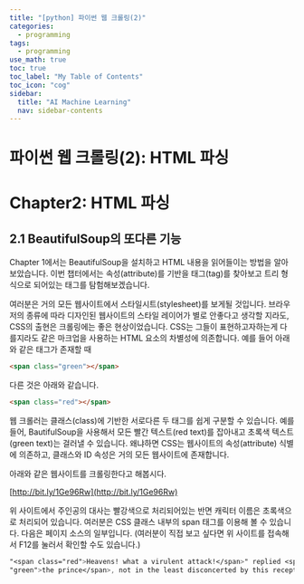 ```yaml
---
title: "[python] 파이썬 웹 크롤링(2)" 
categories:
  - programming
tags:
  - programming
use_math: true
toc: true
toc_label: "My Table of Contents"
toc_icon: "cog"
sidebar:
  title: "AI Machine Learning"
  nav: sidebar-contents
---
```


# 파이썬 웹 크롤링(2): HTML 파싱

# Chapter2: HTML 파싱

## 2.1 BeautifulSoup의 또다른 기능

Chapter 1에서는 BeautifulSoup을 설치하고 HTML 내용을 읽어들이는 방법을 알아보았습니다. 
이번 챕터에서는 속성(attribute)를 기반을 태그(tag)를 찾아보고 
트리 형식으로 되어있는 태그를 탐험해보겠습니다. 

여러분은 거의 모든 웹사이트에서 스타일시트(stylesheet)를 보게될 것입니다. 
브라우저의 종류에 따라 디자인된 웹사이트의 스타일 레이어가 별로 안좋다고 생각할 지라도, 
CSS의 출현은 크롤링에는 좋은 현상이었습니다. 
CSS는 그들이 표현하고자하는게 다를지라도 같은 마크업을 사용하는 HTML 요소의 차별성에 의존합니다. 
예를 들어 아래와 같은 태그가 존재할 때

```html
<span class="green"></span>
```
다른 것은 아래와 같습니다.

```html
<span class="red"></span>
```

웹 크롤러는 클래스(class)에 기반한 서로다른 두 태그를 쉽게 구분할 수 있습니다. 
예를 들어, BautifulSoup을 사용해서 모든 빨간 텍스트(red text)를 잡아내고 초록색 텍스트(green text)는 걸러낼 수 있습니다. 
왜냐하면 CSS는 웹사이트의 속성(attribute) 식별에 의존하고, 클래스와 ID 속성은 거의 모든 웹사이트에 존재합니다. 

아래와 같은 웹사이트를 크롤링한다고 해봅시다.

[http://bit.ly/1Ge96Rw](http://bit.ly/1Ge96Rw)

위 사이트에서 주인공의 대사는 빨강색으로 처리되어있는 반면 캐릭터 이름은 초록색으로 처리되어 있습니다. 
여러분은 CSS 클래스 내부의 span 태그를 이용해 볼 수 있습니다. 
다음은 페이지 소스의 일부입니다. 
(여러분이 직접 보고 싶다면 위 사이트를 접속해서 F12를 눌러서 확인할 수도 있습니다.)

```css
"<span class="red">Heavens! what a virulent attack!</span>" replied <span class=
"green">the prince</span>, not in the least disconcerted by this reception.
```

